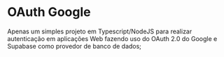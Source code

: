 # OAuth Google

Apenas um simples projeto em Typescript/NodeJS para realizar autenticação em aplicações Web fazendo uso do OAuth 2.0 do Google
e Supabase como provedor de banco de dados;

